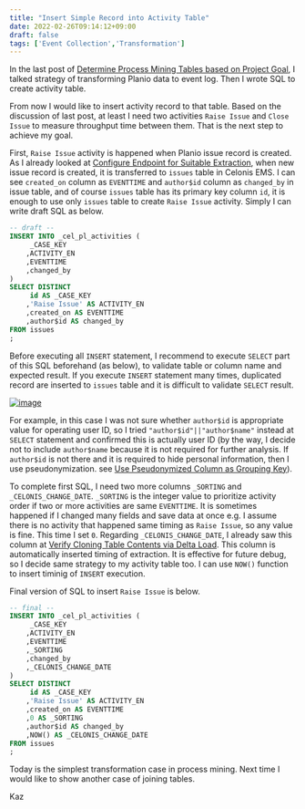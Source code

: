 ```yaml
---
title: "Insert Simple Record into Activity Table"
date: 2022-02-26T09:14:12+09:00
draft: false
tags: ['Event Collection','Transformation']
---
```


In the last post of [Determine Process Mining Tables based on Project Goal](../2022-02-19-determine-process-mining-tables-based-on-project-goal), I talked strategy of transforming Planio data to event log. Then I wrote SQL to create activity table. 

From now I would like to insert activity record to that table. Based on the discussion of last post, at least I need two activities `Raise Issue` and `Close Issue` to measure throughput time between them. That is the next step to achieve my goal.

First, `Raise Issue` activity is happened when Planio issue record is created. As I already looked at [Configure Endpoint for Suitable Extraction](../2022-01-22-configure-endpoint-for-suitable-extraction), when new issue record is created, it is transferred to `issues` table in Celonis EMS. I can see `created_on` column as `EVENTTIME` and `author$id` column as `changed_by` in issue table, and of course `issues` table has its primary key column `id`, it is enough to use only `issues` table to create `Raise Issue` activity. Simply I can write draft SQL as below.

```sql
-- draft --
INSERT INTO _cel_pl_activities (
     _CASE_KEY
    ,ACTIVITY_EN
    ,EVENTTIME
    ,changed_by
)
SELECT DISTINCT
     id AS _CASE_KEY
    ,'Raise Issue' AS ACTIVITY_EN
    ,created_on AS EVENTTIME
    ,author$id AS changed_by
FROM issues
;
```

Before executing all `INSERT` statement, I recommend to execute `SELECT` part of this SQL beforehand (as below), to validate table or column name and expected result. If you execute `INSERT` statement many times, duplicated record are inserted to `issues` table and it is difficult to validate `SELECT` result.

[![image](https://user-images.githubusercontent.com/67397583/155821647-e23209a3-f9a1-4c21-b5a3-532e18acf679.png)](https://user-images.githubusercontent.com/67397583/155821647-e23209a3-f9a1-4c21-b5a3-532e18acf679.png)

For example, in this case I was not sure whether `author$id` is appropriate value for operating user ID, so I tried `"author$id"||"author$name"` instead at `SELECT` statement and confirmed this is actually user ID (by the way, I decide not to include `author$name` because it is not required for further analysis. If `author$id` is not there and it is required to hide personal information, then I use pseudonymization. see [Use Pseudonymized Column as Grouping Key](../2021-12-18-use-pseudonymized-column-as-grouping-key)).

To complete first SQL, I need two more columns `_SORTING` and `_CELONIS_CHANGE_DATE`. `_SORTING` is the integer value to prioritize activity order if two or more activities are same `EVENTTIME`. It is sometimes happened if I changed many fields and save data at once e.g. I assume there is no activity that happened same timing as `Raise Issue`, so any value is fine. This time I set `0`. Regarding `_CELONIS_CHANGE_DATE`, I already saw this column at [Verify Cloning Table Contents via Delta Load](../2021-12-04-verify-cloning-table-contents-via-delta-load). This column is automatically inserted timing of extraction.
It is effective for future debug, so I decide same strategy to my activity table too. I can use `NOW()` function to insert timinig of `INSERT` execution.

Final version of SQL to insert `Raise Issue` is below.

```sql
-- final --
INSERT INTO _cel_pl_activities (
     _CASE_KEY
    ,ACTIVITY_EN
    ,EVENTTIME
    ,_SORTING 
    ,changed_by
    ,_CELONIS_CHANGE_DATE
)
SELECT DISTINCT
     id AS _CASE_KEY
    ,'Raise Issue' AS ACTIVITY_EN
    ,created_on AS EVENTTIME
    ,0 AS _SORTING 
    ,author$id AS changed_by
    ,NOW() AS _CELONIS_CHANGE_DATE
FROM issues
;
```

Today is the simplest transformation case in process mining. Next time I would like to show another case of joining tables.

Kaz